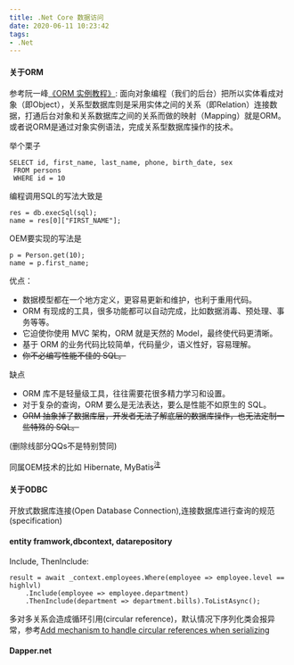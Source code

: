 ```yaml
---
title: .Net Core 数据访问
date: 2020-06-11 10:23:42
tags:
- .Net
---
```

#### 关于ORM
参考阮一峰[《ORM 实例教程》](http://www.ruanyifeng.com/blog/2019/02/orm-tutorial.html):
面向对象编程（我们的后台）把所以实体看成对象（即Object），关系型数据库则是采用实体之间的关系（即Relation）连接数据，打通后台对象和关系数据库之间的关系而做的映射（Mapping）就是ORM。或者说ORM是通过对象实例语法，完成关系型数据库操作的技术。

举个栗子
```
SELECT id, first_name, last_name, phone, birth_date, sex
 FROM persons 
 WHERE id = 10
```
编程调用SQL的写法大致是
```
res = db.execSql(sql);
name = res[0]["FIRST_NAME"];
```
OEM要实现的写法是
```
p = Person.get(10);
name = p.first_name;
```
优点：
+ 数据模型都在一个地方定义，更容易更新和维护，也利于重用代码。
+ ORM 有现成的工具，很多功能都可以自动完成，比如数据消毒、预处理、事务等等。
+ 它迫使你使用 MVC 架构，ORM 就是天然的 Model，最终使代码更清晰。
+ 基于 ORM 的业务代码比较简单，代码量少，语义性好，容易理解。
+ <del>你不必编写性能不佳的 SQL。</del>

缺点
+ ORM 库不是轻量级工具，往往需要花很多精力学习和设置。
+ 对于复杂的查询，ORM 要么是无法表达，要么是性能不如原生的 SQL。
+ <del>ORM 抽象掉了数据库层，开发者无法了解底层的数据库操作，也无法定制一些特殊的 SQL。</del>

(删除线部分QQs不是特别赞同)

同属OEM技术的比如 Hibernate, MyBatis<sup>[注](https://www.zhihu.com/question/39454008)</sup>

#### 关于ODBC
开放式数据库连接(Open Database Connection),连接数据库进行查询的规范(specification)
#### entity framwork,dbcontext, datarepository
Include, ThenInclude:
```
result = await _context.employees.Where(employee => employee.level == highlvl)
    .Include(employee => employee.department)
    .ThenInclude(department => department.bills).ToListAsync();
```
多对多关系会造成循环引用(circular reference)，默认情况下序列化类会报异常，参考[Add mechanism to handle circular references when serializing
](https://github.com/dotnet/runtime/issues/30820)
#### Dapper.net